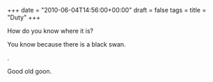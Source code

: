 +++
date = "2010-06-04T14:56:00+00:00"
draft = false
tags = 
title = "Duty"
+++
<p>How do you know where it is?</p>&#13;
<p>You know because there is a black swan.</p>&#13;
<p>.</p>&#13;
<p>Good old goon.</p> 